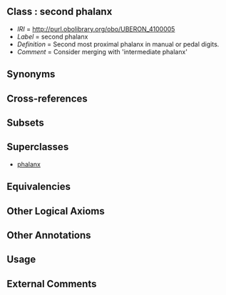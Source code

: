 
## Class : second phalanx

 * *IRI* = http://purl.obolibrary.org/obo/UBERON_4100005
 * *Label* = second phalanx
 * *Definition* = Second most proximal phalanx in manual or pedal digits.
 * *Comment* = Consider merging with 'intermediate phalanx'

## Synonyms


## Cross-references


## Subsets


## Superclasses

 * [phalanx](../../UBERON/21/UBERON_0003221.md)

## Equivalencies


## Other Logical Axioms


## Other Annotations


## Usage


## External Comments

